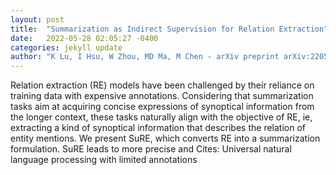 ```yaml
---
layout: post
title:  "Summarization as Indirect Supervision for Relation Extraction"
date:   2022-05-28 02:05:27 -0400
categories: jekyll update
author: "K Lu, I Hsu, W Zhou, MD Ma, M Chen - arXiv preprint arXiv:2205.09837, 2022"
---
```

Relation extraction (RE) models have been challenged by their reliance on training data with expensive annotations. Considering that summarization tasks aim at acquiring concise expressions of synoptical information from the longer context, these tasks naturally align with the objective of RE, ie, extracting a kind of synoptical information that describes the relation of entity mentions. We present SuRE, which converts RE into a summarization formulation. SuRE leads to more precise and  Cites: Universal natural language processing with limited annotations 